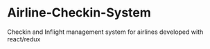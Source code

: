 # Airline-Checkin-System
Checkin and Inflight management system for airlines developed with react/redux
